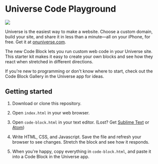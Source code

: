 # Universe Code Playground

![](https://i.imgur.com/zkZHsDJ.png)

Universe is the easiest way to make a website. Choose a custom domain, build your site, and share it in less than a minute—all on your iPhone, for free. Get it at [onuniverse.com](onuniverse.com).

The new Code Block lets you run custom web code in your Universe site. This starter kit makes it easy to create your own blocks and see how they react when stretched in different directions.

If you're new to programming or don't know where to start, check out the Code Block Gallery in the Universe app for ideas.

## Getting started
1. Download or clone this repository.

2. Open `index.html` in your web browser.

3. Open `code-block.html` in your text editor. (Lost? Get [Sublime Text](https://www.sublimetext.com/) or [Atom](https://atom.io/))

4. Write HTML, CSS, and Javascript. Save the file and refresh your browser to see changes. Stretch the block and see how it responds.

5. When you're happy, copy everything in `code-block.html`, and paste it into a Code Block in the Universe app.
